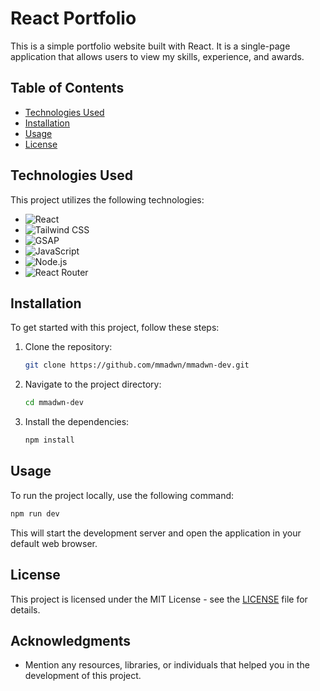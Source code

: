 # React Portfolio
This is a simple portfolio website built with React. It is a single-page application that allows users to view my skills, experience, and awards.

## Table of Contents
- [Technologies Used](#technologies-used)
- [Installation](#installation)
- [Usage](#usage)
- [License](#license)

## Technologies Used
This project utilizes the following technologies:
- ![React](https://img.shields.io/badge/React-61DAFB?style=flat-square&logo=react&logoColor=black)
- ![Tailwind CSS](https://img.shields.io/badge/Tailwind%20CSS-06B6D4?style=flat-square&logo=tailwind-css&logoColor=white)
- ![GSAP](https://img.shields.io/badge/GSAP-FF6900?style=flat-square&logo=greensock&logoColor=white)
- ![JavaScript](https://img.shields.io/badge/JavaScript-F7DF1E?style=flat-square&logo=javascript&logoColor=black)
- ![Node.js](https://img.shields.io/badge/Node.js-339933?style=flat-square&logo=node.js&logoColor=white)
- ![React Router](https://img.shields.io/badge/React%20Router-CA4245?style=flat-square&logo=react-router&logoColor=white)

## Installation
To get started with this project, follow these steps:

1. Clone the repository:
   ```bash
   git clone https://github.com/mmadwn/mmadwn-dev.git
   ```
2. Navigate to the project directory:
   ```bash
   cd mmadwn-dev
   ```
3. Install the dependencies:
   ```bash
   npm install
   ```

## Usage
To run the project locally, use the following command:
```bash
npm run dev
```

This will start the development server and open the application in your default web browser.

## License
This project is licensed under the MIT License - see the [LICENSE](LICENSE) file for details.

## Acknowledgments
- Mention any resources, libraries, or individuals that helped you in the development of this project.